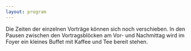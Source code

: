 ```yaml
---
layout: program
---
```


Die Zeiten der einzelnen Vorträge können sich noch verschieben.
In den Pausen zwischen den Vortragsblöcken am Vor- und Nachmittag wird im Foyer ein kleines Buffet mit Kaffee und Tee bereit stehen.